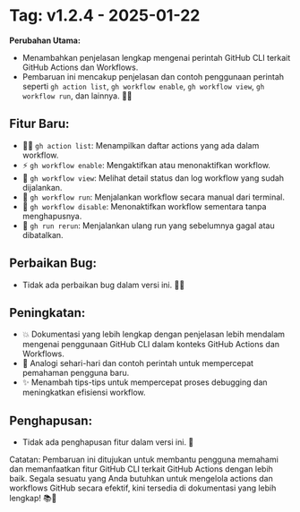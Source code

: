 # Tag: v1.2.4 - 2025-01-22

**Perubahan Utama:**
- Menambahkan penjelasan lengkap mengenai perintah GitHub CLI terkait GitHub Actions dan Workflows.
- Pembaruan ini mencakup penjelasan dan contoh penggunaan perintah seperti `gh action list`, `gh workflow enable`, `gh workflow view`, `gh workflow run`, dan lainnya. 🔄🎯

## Fitur Baru:
- 🧑‍💻 `gh action list`: Menampilkan daftar actions yang ada dalam workflow.
- ⚡ `gh workflow enable`: Mengaktifkan atau menonaktifkan workflow.
- 📝 `gh workflow view`: Melihat detail status dan log workflow yang sudah dijalankan.
- 🎯 `gh workflow run`: Menjalankan workflow secara manual dari terminal.
- 🔄 `gh workflow disable`: Menonaktifkan workflow sementara tanpa menghapusnya.
- 🔁 `gh run rerun`: Menjalankan ulang run yang sebelumnya gagal atau dibatalkan.

## Perbaikan Bug:
- Tidak ada perbaikan bug dalam versi ini. 🚫🐞

## Peningkatan:
- 💥 Dokumentasi yang lebih lengkap dengan penjelasan lebih mendalam mengenai penggunaan GitHub CLI dalam konteks GitHub Actions dan Workflows.
- 🚀 Analogi sehari-hari dan contoh perintah untuk mempercepat pemahaman pengguna baru.
- ✨ Menambah tips-tips untuk mempercepat proses debugging dan meningkatkan efisiensi workflow.

## Penghapusan:
- Tidak ada penghapusan fitur dalam versi ini. 🛑

Catatan:
Pembaruan ini ditujukan untuk membantu pengguna memahami dan memanfaatkan fitur GitHub CLI terkait GitHub Actions dengan lebih baik. Segala sesuatu yang Anda butuhkan untuk mengelola actions dan workflows GitHub secara efektif, kini tersedia di dokumentasi yang lebih lengkap! 📚🎉